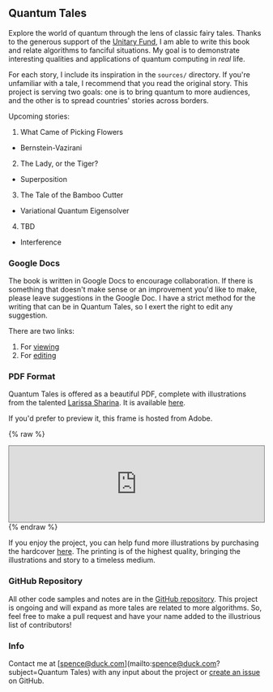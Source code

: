 ## Quantum Tales

Explore the world of quantum through the lens of classic fairy tales. Thanks to the generous support of the [Unitary Fund](https://unitary.fund), I am able to write this book and relate algorithms to fanciful situations. My goal is to demonstrate interesting qualities and applications of quantum computing in *real* life.

For each story, I include its inspiration in the `sources/` directory. If you're unfamiliar with a tale, I recommend that you read the original story. This project is serving two goals: one is to bring quantum to more audiences, and the other is to spread countries' stories across borders.

Upcoming stories:

1. What Came of Picking Flowers
  * Bernstein-Vazirani
2. The Lady, or the Tiger?
  * Superposition
3. The Tale of the Bamboo Cutter
  * Variational Quantum Eigensolver
4. TBD
  * Interference

### Google Docs

The book is written in Google Docs to encourage collaboration. If there is something that doesn't make sense or an improvement you'd like to make, please leave suggestions in the Google Doc. I have a strict method for the writing that can be in Quantum Tales, so I exert the right to edit any suggestion.

There are two links:

1. For [viewing](https://docs.google.com/document/d/e/2PACX-1vT3NCX_vxVFPs9MaIklmZPWSlavLx6xckD1nEhfFOatyTBd1ldaS0SOeWwFzA4zGv_FjrPP4Y0NFN96/pub)
2. For [editing](https://docs.google.com/document/d/1nlGzXv09roHMtTjlJQhJ6ZnwWMDHeGKi_Xnk8mygjEw/)

### PDF Format

Quantum Tales is offered as a beautiful PDF, complete with illustrations from the talented [Larissa Sharina](https://www.fiverr.com/vect_hbg). It is available [here](https://github.com/splch/quantum-tales/blob/master/Quantum%20Tales.pdf).

If you'd prefer to preview it, this frame is hosted from Adobe.

{% raw %}
<iframe style="border: 1px solid #777;" src="https://indd.adobe.com/embed/137d0d9c-d79d-4d62-82a2-9286ae6c4d17?startpage=1&allowFullscreen=true" width="100%" style="aspect-ratio: 17/11;" frameborder="0" allowfullscreen=""></iframe>
{% endraw %}

If you enjoy the project, you can help fund more illustrations by purchasing the hardcover [here](). The printing is of the highest quality, bringing the illustrations and story to a timeless medium.

### GitHub Repository

All other code samples and notes are in the [GitHub repository](https://github.com/splch/quantum-tales). This project is ongoing and will expand as more tales are related to more algorithms. So, feel free to make a pull request and have your name added to the illustrious list of contributors!

### Info

Contact me at [spence@duck.com](mailto:spence@duck.com?subject=Quantum Tales) with any input about the project or [create an issue](https://github.com/splch/quantum-tales/issues/new/choose) on GitHub.

